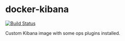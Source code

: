 # docker-kibana
[![Build Status](https://travis-ci.org/melnikk/docker-kibana.svg?branch=master)](https://travis-ci.org/melnikk/docker-kibana)

Custom Kibana image with some ops plugins installed.
